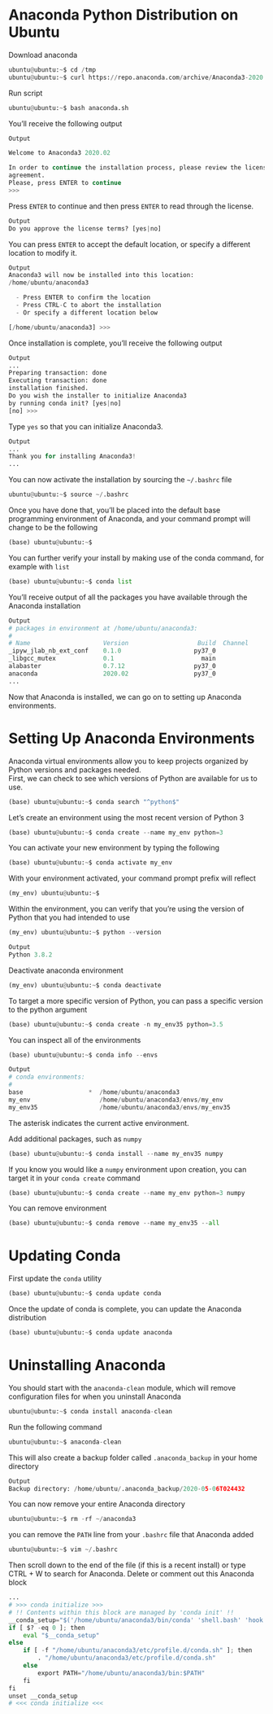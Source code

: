 # Anaconda Python Distribution on Ubuntu

Download anaconda
```python
ubuntu@ubuntu:~$ cd /tmp
ubuntu@ubuntu:~$ curl https://repo.anaconda.com/archive/Anaconda3-2020.02-Linux-x86_64.sh --output anaconda.sh
```

Run script
```python
ubuntu@ubuntu:~$ bash anaconda.sh
```

You’ll receive the following output
```python
Output

Welcome to Anaconda3 2020.02

In order to continue the installation process, please review the license
agreement.
Please, press ENTER to continue
>>> 
```

Press `ENTER` to continue and then press `ENTER` to read through the license.

```python
Output
Do you approve the license terms? [yes|no]
```

You can press `ENTER` to accept the default location, or specify a different location to modify it.

```python
Output
Anaconda3 will now be installed into this location:
/home/ubuntu/anaconda3

  - Press ENTER to confirm the location
  - Press CTRL-C to abort the installation
  - Or specify a different location below

[/home/ubuntu/anaconda3] >>> 
```

Once installation is complete, you’ll receive the following output

```python
Output
...
Preparing transaction: done
Executing transaction: done
installation finished.
Do you wish the installer to initialize Anaconda3
by running conda init? [yes|no]
[no] >>> 
```

Type `yes` so that you can initialize Anaconda3.

```python
Output
...
Thank you for installing Anaconda3!
...
```

You can now activate the installation by sourcing the 
`~/.bashrc` file

```python
ubuntu@ubuntu:~$ source ~/.bashrc
```

Once you have done that, you’ll be placed into the default base programming environment of Anaconda, and your command prompt will change to be the following

```python
(base) ubuntu@ubuntu:~$
```

You can further verify your install by making use of the conda command, for example with `list`

```python
(base) ubuntu@ubuntu:~$ conda list
```

You’ll receive output of all the packages you have available through the Anaconda installation

```python
Output
# packages in environment at /home/ubuntu/anaconda3:
#
# Name                    Version                   Build  Channel
_ipyw_jlab_nb_ext_conf    0.1.0                    py37_0  
_libgcc_mutex             0.1                        main  
alabaster                 0.7.12                   py37_0  
anaconda                  2020.02                  py37_0  
...
```

Now that Anaconda is installed, we can go on to setting up Anaconda environments.

# Setting Up Anaconda Environments

Anaconda virtual environments allow you to keep projects organized by Python versions and packages needed.<br>
First, we can check to see which versions of Python are available for us to use.

```python
(base) ubuntu@ubuntu:~$ conda search "^python$"
```

Let’s create an environment using the most recent version of Python 3

```python
(base) ubuntu@ubuntu:~$ conda create --name my_env python=3
```

You can activate your new environment by typing the following

```python
(base) ubuntu@ubuntu:~$ conda activate my_env
```

With your environment activated, your command prompt prefix will reflect

```python
(my_env) ubuntu@ubuntu:~$
```

Within the environment, you can verify that you’re using the version of Python that you had intended to use

```python
(my_env) ubuntu@ubuntu:~$ python --version
```

```python
Output
Python 3.8.2
```

Deactivate anaconda environment

```python
(my_env) ubuntu@ubuntu:~$ conda deactivate
```

To target a more specific version of Python, you can pass a specific version to the python argument

```python
(base) ubuntu@ubuntu:~$ conda create -n my_env35 python=3.5
```

You can inspect all of the environments

```python
(base) ubuntu@ubuntu:~$ conda info --envs
```

```python
Output
# conda environments:
#
base                  *  /home/ubuntu/anaconda3
my_env                   /home/ubuntu/anaconda3/envs/my_env
my_env35                 /home/ubuntu/anaconda3/envs/my_env35
```

The asterisk indicates the current active environment.

Add additional packages, such as `numpy`

```python
(base) ubuntu@ubuntu:~$ conda install --name my_env35 numpy
```

If you know you would like a `numpy` environment upon creation, you can target it in your `conda create` command

```python
(base) ubuntu@ubuntu:~$ conda create --name my_env python=3 numpy
```

You can remove environment

```python
(base) ubuntu@ubuntu:~$ conda remove --name my_env35 --all
```

# Updating Conda

First update the `conda` utility

```python
(base) ubuntu@ubuntu:~$ conda update conda
```

Once the update of conda is complete, you can update the Anaconda distribution

```python
(base) ubuntu@ubuntu:~$ conda update anaconda
```

# Uninstalling Anaconda

You should start with the `anaconda-clean` module, which will remove configuration files for when you uninstall Anaconda

```python
ubuntu@ubuntu:~$ conda install anaconda-clean
```

Run the following command

```python
ubuntu@ubuntu:~$ anaconda-clean
```

This will also create a backup folder called `.anaconda_backup` in your home directory

```python
Output
Backup directory: /home/ubuntu/.anaconda_backup/2020-05-06T024432
```

You can now remove your entire Anaconda directory

```python
ubuntu@ubuntu:~$ rm -rf ~/anaconda3
```

you can remove the `PATH` line from your `.bashrc` file that Anaconda added

```python
ubuntu@ubuntu:~$ vim ~/.bashrc
```

Then scroll down to the end of the file (if this is a recent install) or type CTRL + W to search for Anaconda. Delete or comment out this Anaconda block

```python
...
# >>> conda initialize >>>
# !! Contents within this block are managed by 'conda init' !!
__conda_setup="$('/home/ubuntu/anaconda3/bin/conda' 'shell.bash' 'hook' 2> /dev/null)"
if [ $? -eq 0 ]; then
    eval "$__conda_setup"
else
    if [ -f "/home/ubuntu/anaconda3/etc/profile.d/conda.sh" ]; then
        . "/home/ubuntu/anaconda3/etc/profile.d/conda.sh"
    else
        export PATH="/home/ubuntu/anaconda3/bin:$PATH"
    fi
fi
unset __conda_setup
# <<< conda initialize <<<
```















